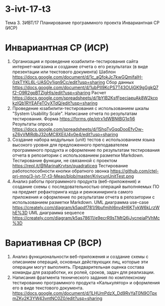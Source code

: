 # 3-ivt-17-t3
Тема 3. 3ИВТ/17 Планирование программного проекта Инвариантная СР (ИСР)

# Инвариантная СР (ИСР)
1. Организация и проведение юзабилити-тестирования сайта интернет-магазина и создание отчета о его результатах (в виде презентации или текстового документа)
Шаблон https://docs.google.com/document/d/1c_aQfokJc7kwGQmifalH-0zkTYKL6L-UASOy1jqn9Cc/edit?usp=sharing
Сбор данных https://docs.google.com/document/d/1ubPII9KcPS7T43OUjGK9gGgkQ7f2-O9R2gpBTZIgHls/edit?usp=sharing
Расчет https://docs.google.com/spreadsheets/d/1bYlB2KsfFpecjaeuAk8W2kcpkzIQb1RYEAFeTOyXTdQ/edit?usp=sharing
2. Проведение юзабилити-тестирования с использованием шкалы "System Usability Scale". Написание отчета по результатам тестирования. 
Форма https://forms.gle/ptrx1dWBNtBG1q1i6
Результаты опроса https://docs.google.com/spreadsheets/d/1ShqTyGqqDooEfvOw-sZ6yVMlRdbJ32oMC8XEiU4v0e4/edit?usp=sharing
3. Создание набора модульных (unit) тестов с использованием языка высокого уровня для предложенного преподавателем программного продукта и оформление по результатам тестирования отчета в репозитории с использованием разметки Markdown.
Тестирование функции, не связанной с проектом https://repl.it/@MarinaKrvtsn/quadraticeq
Тестирование работоспособности кнопки обратного звонка https://github.com/ctel-prj-mng/3-ivt-17-t3-Meao/blob/master/KrivcunUnitTest.png
4.  Анализ работы программного продукта (веб-приложения) и создание схемы с последовательностью операций выполняемых ПО на предмет рефакторинга кода и реинжиниринга самого приложения и оформление по результатам отчета в репозитории с использованием разметки Markdown.
UML диаграмма use-case https://creately.com/diagram/k5apdf781/9bufmjhI6nv4H6KTykW6kLrzWhE%3D
UML диаграмма sequence https://creately.com/diagram/k5as78611/e9ecrR9sTMtQ6jJycneiaPVhMc%3D
# Вариативная СР (ВСР)
1. Анализ функциональности веб-приложения и создание схемы с описанием операций, основных действующих лиц, которые эти операции могут выполнять. Предварительная оценка состава команды для разработки, их ролей, сроков, задач для реализации. 	
2. Написания фрагмента технического задания по комплексному тестированию программного продукта «Калькулятор» и оформления его в виде текстового документа. 
https://docs.google.com/document/d/1LHUmPdzX_Dd9RvYaT0N9OTpxmZKy2K3YW43vntNC0Z0/edit?usp=sharing
